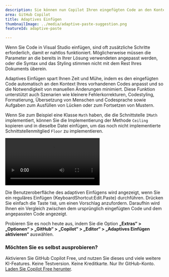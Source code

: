 ```yaml
---
description: Sie können nun Copilot Ihren eingefügten Code an den Kontext Ihres bestehenden Codes anpassen lassen.
area: GitHub Copilot
title: Adaptives Einfügen
thumbnailImage: ../media/adaptive-paste-suggestion.png
featureId: adaptive-paste

---
```



Wenn Sie Code in Visual Studio einfügen, sind oft zusätzliche Schritte erforderlich, damit er nahtlos funktioniert. Möglicherweise müssen die Parameter an die bereits in Ihrer Lösung verwendeten angepasst werden, oder die Syntax und das Styling stimmen nicht mit dem Rest Ihres Dokuments überein.

Adaptives Einfügen spart Ihnen Zeit und Mühe, indem es den eingefügten Code automatisch an den Kontext Ihres vorhandenen Codes anpasst und so die Notwendigkeit von manuellen Änderungen minimiert. Diese Funktion unterstützt auch Szenarien wie kleinere Fehlerkorrekturen, Codestyling, Formatierung, Übersetzung von Menschen und Codesprache sowie Aufgaben zum Ausfüllen von Lücken oder zum Fortsetzen von Mustern.

Wenn Sie zum Beispiel eine Klasse `Math` haben, die die Schnittstelle `IMath` implementiert, können Sie die Implementierung der Methode `Ceiling` kopieren und in dieselbe Datei einfügen, um das noch nicht implementierte Schnittstellenmitglied `Floor` zu implementieren.

![Die eingefügte Methode anpassen, um die Schnittstelle zu vervollständigen](../media/adaptive-paste-complete-interface.mp4)

Die Benutzeroberfläche des adaptiven Einfügens wird angezeigt, wenn Sie ein reguläres Einfügen {KeyboardShortcut:Edit.Paste} durchführen. Drücken Sie einfach die Taste `TAB`, um einen Vorschlag anzufordern. Daraufhin wird Ihnen ein Vergleich zwischen dem ursprünglich eingefügten Code und dem angepassten Code angezeigt.

Probieren Sie es noch heute aus, indem Sie die Option **„Extras“ > „Optionen“ > „GitHub“ > „Copilot“ > „Editor“ > „Adaptives Einfügen aktivieren“** auswählen.

### Möchten Sie es selbst ausprobieren?
Aktivieren Sie GitHub Copilot Free, und nutzen Sie dieses und viele weitere KI-Features.
Keine Testversion. Keine Kreditkarte. Nur Ihr GitHub-Konto. [Laden Sie Copilot Free herunter](https://github.com/settings/copilot).
